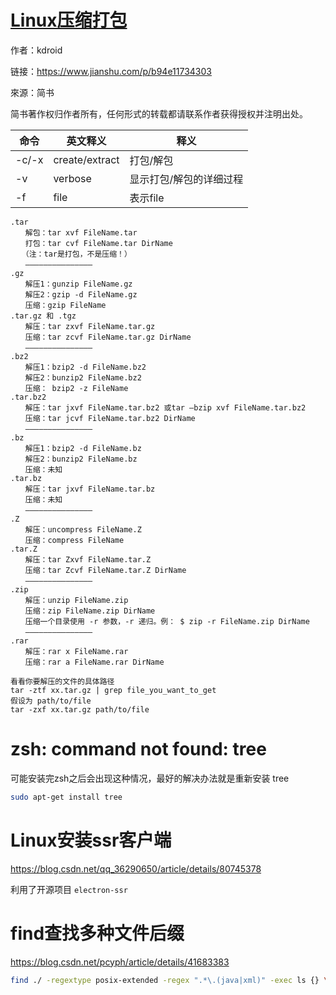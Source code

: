 # [Linux压缩打包](https://www.jianshu.com/p/b94e11734303)

作者：kdroid

链接：https://www.jianshu.com/p/b94e11734303

來源：简书

简书著作权归作者所有，任何形式的转载都请联系作者获得授权并注明出处。

| 命令  | 英文释义       | 释义                    |
| ----- | -------------- | ----------------------- |
| -c/-x | create/extract | 打包/解包               |
| -v    | verbose        | 显示打包/解包的详细过程 |
| -f    | file           | 表示file                |

```
.tar
　　解包：tar xvf FileName.tar
　　打包：tar cvf FileName.tar DirName
　　（注：tar是打包，不是压缩！）
　　———————————————
.gz
　　解压1：gunzip FileName.gz
　　解压2：gzip -d FileName.gz
　　压缩：gzip FileName
.tar.gz 和 .tgz
　　解压：tar zxvf FileName.tar.gz
　　压缩：tar zcvf FileName.tar.gz DirName
　　———————————————
.bz2
　　解压1：bzip2 -d FileName.bz2
　　解压2：bunzip2 FileName.bz2
　　压缩： bzip2 -z FileName
.tar.bz2
　　解压：tar jxvf FileName.tar.bz2 或tar –bzip xvf FileName.tar.bz2
　　压缩：tar jcvf FileName.tar.bz2 DirName
　　———————————————
.bz
　　解压1：bzip2 -d FileName.bz
　　解压2：bunzip2 FileName.bz
　　压缩：未知
.tar.bz
　　解压：tar jxvf FileName.tar.bz
　　压缩：未知
　　———————————————
.Z
　　解压：uncompress FileName.Z
　　压缩：compress FileName
.tar.Z
　　解压：tar Zxvf FileName.tar.Z
　　压缩：tar Zcvf FileName.tar.Z DirName
　　———————————————
.zip
　　解压：unzip FileName.zip
　　压缩：zip FileName.zip DirName
　　压缩一个目录使用 -r 参数，-r 递归。例： $ zip -r FileName.zip DirName
　　———————————————
.rar
　　解压：rar x FileName.rar
　　压缩：rar a FileName.rar DirName

看看你要解压的文件的具体路径
tar -ztf xx.tar.gz | grep file_you_want_to_get 
假设为 path/to/file
tar -zxf xx.tar.gz path/to/file
```

# zsh: command not found: tree

可能安装完zsh之后会出现这种情况，最好的解决办法就是重新安装 tree

```bash
sudo apt-get install tree
```

# Linux安装ssr客户端

https://blog.csdn.net/qq_36290650/article/details/80745378

利用了开源项目 `electron-ssr`

# find查找多种文件后缀

https://blog.csdn.net/pcyph/article/details/41683383

```bash
find ./ -regextype posix-extended -regex ".*\.(java|xml)" -exec ls {} \;
```

